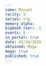 ```yaml
---
name: Minuet
rarity: 5
series: tng
memory_alpha:
bigbook_tier: -1
events: 0
in_portal: true
date: 03/10/2018
obtained: Mega
mega: true
published: true
---
```




